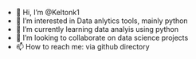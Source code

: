 - 👋 Hi, I’m @Keltonk1
- 👀 I’m interested in Data anlytics tools, mainly python
- 🌱 I’m currently learning data analyis using python
- 💞️ I’m looking to collaborate on data science projects
- 📫 How to reach me: via github directory

<!---
Keltonk1/Keltonk1 is a ✨ special ✨ repository because its `README.md` (this file) appears on your GitHub profile.
You can click the Preview link to take a look at your changes.
--->

